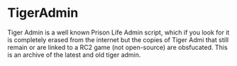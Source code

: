 # TigerAdmin

Tiger Admin is a well known Prison Life Admin script, which if you look for it is completely erased from the internet but the copies of Tiger Admi that still remain or are linked to a RC2 game (not open-source) are obsfucated.
This is an archive of the latest and old tiger admin.

